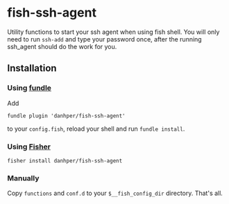 # fish-ssh-agent

Utility functions to start your ssh agent when using fish shell.
You will only need to run `ssh-add` and type your password once,
after the running ssh_agent should do the work for you.

## Installation

### Using [fundle](https://github.com/danhper/fundle)

Add

```
fundle plugin 'danhper/fish-ssh-agent'
```

to your `config.fish`, reload your shell and run `fundle install`.

### Using [Fisher](https://github.com/jorgebucaran/fisher)

```
fisher install danhper/fish-ssh-agent
```

### Manually

Copy `functions` and `conf.d` to your `$__fish_config_dir` directory. That's all.
